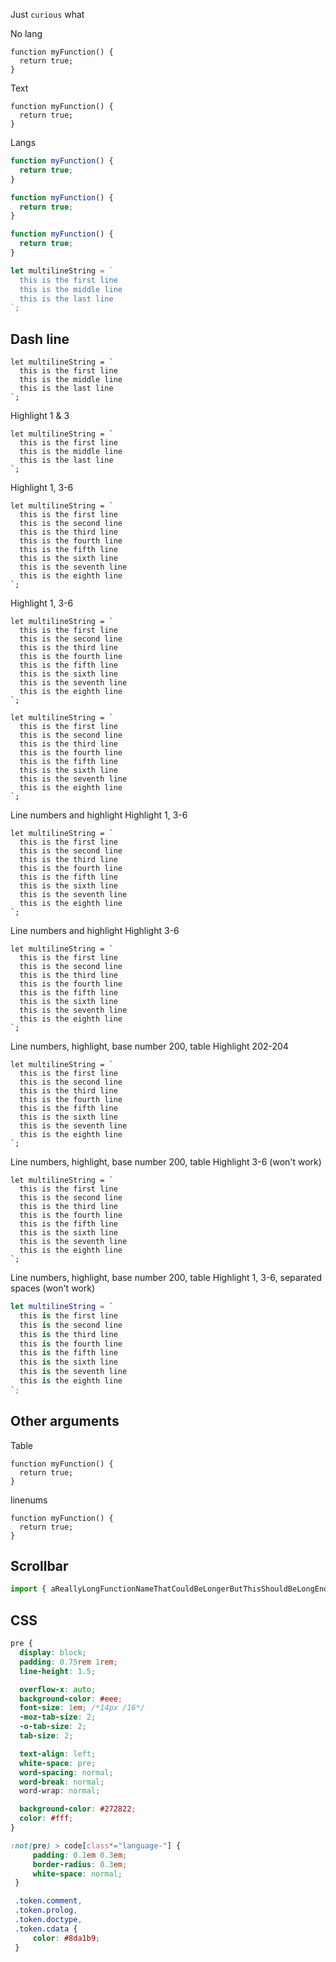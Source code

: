 <html lang="en">
  <head>
    <meta charset="utf-8">
    <meta name="viewport" content="width=device-width, initial-scale=1.0">
    <title></title>
    <link rel="stylesheet" href="../test.css">
  </head>
  <body>

  Just `curious` what

No lang
```
function myFunction() {
  return true;
}
```

Text
```text
function myFunction() {
  return true;
}
```


Langs
```ts
function myFunction() {
  return true;
}
```

```typescript
function myFunction() {
  return true;
}
```

```js
function myFunction() {
  return true;
}
```

```js
let multilineString = `
  this is the first line
  this is the middle line
  this is the last line
`;
```

## Dash line

```js/-
let multilineString = `
  this is the first line
  this is the middle line
  this is the last line
`;
```

Highlight 1 & 3
```js/1,3
let multilineString = `
  this is the first line
  this is the middle line
  this is the last line
`;
```

Highlight 1, 3-6

```js/1,3-6
let multilineString = `
  this is the first line
  this is the second line
  this is the third line
  this is the fourth line
  this is the fifth line
  this is the sixth line
  this is the seventh line
  this is the eighth line
`;
```

Highlight 1, 3-6

```js/1,3:6
let multilineString = `
  this is the first line
  this is the second line
  this is the third line
  this is the fourth line
  this is the fifth line
  this is the sixth line
  this is the seventh line
  this is the eighth line
`;
```

```js/4
let multilineString = `
  this is the first line
  this is the second line
  this is the third line
  this is the fourth line
  this is the fifth line
  this is the sixth line
  this is the seventh line
  this is the eighth line
`;
```


Line numbers and highlight
Highlight 1, 3-6

```js/1,3:6/lineNumbers
let multilineString = `
  this is the first line
  this is the second line
  this is the third line
  this is the fourth line
  this is the fifth line
  this is the sixth line
  this is the seventh line
  this is the eighth line
`;
```

Line numbers and highlight
Highlight 3-6

```js/3:6/lineNumbers
let multilineString = `
  this is the first line
  this is the second line
  this is the third line
  this is the fourth line
  this is the fifth line
  this is the sixth line
  this is the seventh line
  this is the eighth line
`;
```


Line numbers, highlight, base number 200, table
Highlight 202-204

```js/202:204/lineNumbers/table/lineNumbersStart=200
let multilineString = `
  this is the first line
  this is the second line
  this is the third line
  this is the fourth line
  this is the fifth line
  this is the sixth line
  this is the seventh line
  this is the eighth line
`;
```


Line numbers, highlight, base number 200, table
Highlight 3-6 (won't work)

```js/3:6/lineNumbers/table/lineNumbersStart=200
let multilineString = `
  this is the first line
  this is the second line
  this is the third line
  this is the fourth line
  this is the fifth line
  this is the sixth line
  this is the seventh line
  this is the eighth line
`;
```

Line numbers, highlight, base number 200, table
Highlight 1, 3-6, separated spaces (won't work)

```swift 1,3:6 lineNumbers table lineNumbersStart=200
let multilineString = `
  this is the first line
  this is the second line
  this is the third line
  this is the fourth line
  this is the fifth line
  this is the sixth line
  this is the seventh line
  this is the eighth line
`;
```

## Other arguments

Table
```js/table
function myFunction() {
  return true;
}
```

linenums
```js/lineNumbers
function myFunction() {
  return true;
}
```

## Scrollbar

```js
import { aReallyLongFunctionNameThatCouldBeLongerButThisShouldBeLongEnoughByNowHopefully as anEvenLongerFunctionNameWithMoreCharactersThanCouldBeImaginedByAnyOnePersonInThisEntireWorldOfPeopleThatOneMightKnowAtLeastThatIsWhatIsTheorizedByThisLongName } from 'wow-this-is-so-long-you-might-need-a-scrollbar-to-see-it.long-ol-file-extension-that-should-not-be-this-long-on-a-real-site-but-this-is-to-demonstrate-the-accessibility-of-tabindex-and-scrollbars.js';
```

## CSS
```css
pre {
  display: block;
  padding: 0.75rem 1rem;
  line-height: 1.5;

  overflow-x: auto;
  background-color: #eee;
  font-size: 1em; /*14px /16*/
  -moz-tab-size: 2;
  -o-tab-size: 2;
  tab-size: 2;

  text-align: left;
  white-space: pre;
  word-spacing: normal;
  word-break: normal;
  word-wrap: normal;

  background-color: #272822;
  color: #fff;
}

:not(pre) > code[class*="language-"] {
     padding: 0.1em 0.3em;
     border-radius: 0.3em;
     white-space: normal;
 }

 .token.comment,
 .token.prolog,
 .token.doctype,
 .token.cdata {
     color: #8da1b9;
 }
```

  </body>
</html>
